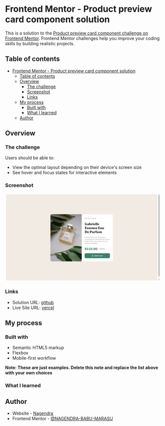 # Frontend Mentor - Product preview card component solution

This is a solution to the [Product preview card component challenge on Frontend Mentor](https://www.frontendmentor.io/challenges/product-preview-card-component-GO7UmttRfa). Frontend Mentor challenges help you improve your coding skills by building realistic projects. 

## Table of contents

- [Frontend Mentor - Product preview card component solution](#frontend-mentor---product-preview-card-component-solution)
  - [Table of contents](#table-of-contents)
  - [Overview](#overview)
    - [The challenge](#the-challenge)
    - [Screenshot](#screenshot)
    - [Links](#links)
  - [My process](#my-process)
    - [Built with](#built-with)
    - [What I learned](#what-i-learned)
  - [Author](#author)

## Overview

### The challenge

Users should be able to:

- View the optimal layout depending on their device's screen size
- See hover and focus states for interactive elements

### Screenshot

![](./screenshot.png)


### Links

- Solution URL: [github](https://github.com/NAGENDRA-BABU-MARASU/product-review-card-component-FrontendMentor)
- Live Site URL: [vercel](https://product-review-card-component-frontend-mentor.vercel.app/)

## My process

### Built with

- Semantic HTML5 markup
- Flexbox
- Mobile-first workflow

**Note: These are just examples. Delete this note and replace the list above with your own choices**

### What I learned


## Author

- Website - [Nagendra](https://github.com/NAGENDRA-BABU-MARASU)
- Frontend Mentor - [@NAGENDRA-BABU-MARASU](https://www.frontendmentor.io/profile/NAGENDRA-BABU-MARASU)
